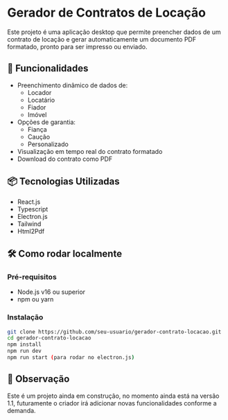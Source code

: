 # Gerador de Contratos de Locação

Este projeto é uma aplicação desktop que permite preencher dados de um contrato de locação e gerar automaticamente um documento PDF formatado, pronto para ser impresso ou enviado.

## 🧾 Funcionalidades

- Preenchimento dinâmico de dados de:
  - Locador
  - Locatário
  - Fiador
  - Imóvel
- Opções de garantia:
  - Fiança
  - Caução
  - Personalizado
- Visualização em tempo real do contrato formatado
- Download do contrato como PDF

## 📦 Tecnologias Utilizadas

- React.js
- Typescript
- Electron.js
- Tailwind
- Html2Pdf

## 🛠️ Como rodar localmente

### Pré-requisitos

- Node.js v16 ou superior
- npm ou yarn

### Instalação

```bash
git clone https://github.com/seu-usuario/gerador-contrato-locacao.git
cd gerador-contrato-locacao
npm install
npm run dev
npm run start (para rodar no electron.js)
```

## 🚧 Observação
Este é um projeto ainda em construção, no momento ainda está na versão 1.1, futuramente o criador irá adicionar novas funcionalidades conforme a demanda.
